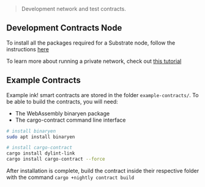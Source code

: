 > Development network and test contracts.

## Development Contracts Node

To install all the packages required for a Substrate node, follow the instructions [here](https://docs.substrate.io/tutorials/v3/create-your-first-substrate-chain/#install-required-packages)

To learn more about running a private network, check out [this tutorial](https://docs.substrate.io/tutorials/v3/private-network/)

## Example Contracts

Example ink! smart contracts are stored in the folder `example-contracts/`. To be able to build the contracts, you will need:
* The WebAssembly binaryen package
* The cargo-contract command line interface

```bash
# install binaryen
sudo apt install binaryen

# install cargo-contract
cargo install dylint-link
cargo install cargo-contract --force
```

After installation is complete, build the contract inside their respective folder with the command
`cargo +nightly contract build`
